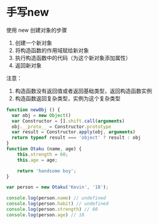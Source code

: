 # 手写new
使用 new 创建对象的步骤
1. 创建一个新对象
2. 将构造函数的作用域赋给新对象
3. 执行构造函数中的代码（为这个新对象添加属性）
4. 返回新对象

注意：
1. 构造函数没有返回值或者返回基础类型，返回构造函数实例
2. 构造函数返回复杂类型，实例为这个复杂类型

```javascript
function newObj () {
  var obj = new Object()
  var Constructor = [].shift.call(arguments)
  obj.__proto__ = Constructor.prototype
  var result = Constructor.apply(obj, arguments)
  return typeof result === 'object' ? result : obj
}
function Otaku (name, age) {
    this.strength = 60;
    this.age = age;

    return 'handsome boy';
}

var person = new Otaku('Kevin', '18');

console.log(person.name) // undefined
console.log(person.habit) // undefined
console.log(person.strength) // 60
console.log(person.age) // 18
```
